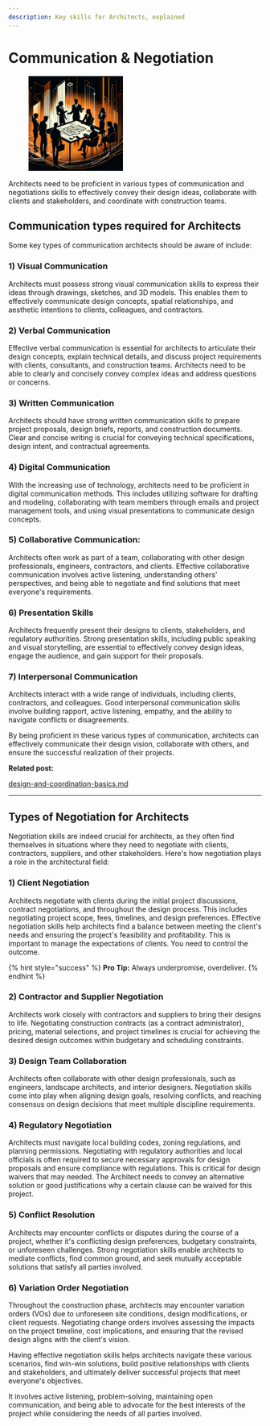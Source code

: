 ```yaml
---
description: Key skills for Architects, explained
---
```


# Communication & Negotiation

<div align="left"><figure><img src="../.gitbook/assets/Communication &#x26; Nego.png" alt="" width="188"><figcaption></figcaption></figure></div>

Architects need to be proficient in various types of communication and negotiations skills to effectively convey their design ideas, collaborate with clients and stakeholders, and coordinate with construction teams.

## Communication types required for Architects

Some key types of communication architects should be aware of include:

### 1) **Visual Communication**

Architects must possess strong visual communication skills to express their ideas through drawings, sketches, and 3D models. This enables them to effectively communicate design concepts, spatial relationships, and aesthetic intentions to clients, colleagues, and contractors.

### 2) **Verbal Communication**

Effective verbal communication is essential for architects to articulate their design concepts, explain technical details, and discuss project requirements with clients, consultants, and construction teams. Architects need to be able to clearly and concisely convey complex ideas and address questions or concerns.

### 3) **Written Communication**

Architects should have strong written communication skills to prepare project proposals, design briefs, reports, and construction documents. Clear and concise writing is crucial for conveying technical specifications, design intent, and contractual agreements.

### 4) **Digital Communication**

With the increasing use of technology, architects need to be proficient in digital communication methods. This includes utilizing software for drafting and modeling, collaborating with team members through emails and project management tools, and using visual presentations to communicate design concepts.

### 5) **Collaborative Communication:**

Architects often work as part of a team, collaborating with other design professionals, engineers, contractors, and clients. Effective collaborative communication involves active listening, understanding others' perspectives, and being able to negotiate and find solutions that meet everyone's requirements.

### 6) **Presentation Skills**

Architects frequently present their designs to clients, stakeholders, and regulatory authorities. Strong presentation skills, including public speaking and visual storytelling, are essential to effectively convey design ideas, engage the audience, and gain support for their proposals.

### 7) **Interpersonal Communication**

Architects interact with a wide range of individuals, including clients, contractors, and colleagues. Good interpersonal communication skills involve building rapport, active listening, empathy, and the ability to navigate conflicts or disagreements.

By being proficient in these various types of communication, architects can effectively communicate their design vision, collaborate with others, and ensure the successful realization of their projects.

**Related post:**&#x20;

[design-and-coordination-basics.md](design-and-coordination-basics.md "mention")

***

## Types of Negotiation for Architects

Negotiation skills are indeed crucial for architects, as they often find themselves in situations where they need to negotiate with clients, contractors, suppliers, and other stakeholders. Here's how negotiation plays a role in the architectural field:

### 1) **Client Negotiation**

Architects negotiate with clients during the initial project discussions, contract negotiations, and throughout the design process. This includes negotiating project scope, fees, timelines, and design preferences. Effective negotiation skills help architects find a balance between meeting the client's needs and ensuring the project's feasibility and profitability. This is important to manage the expectations of clients. You need to control the outcome.

{% hint style="success" %}
**Pro Tip:** Always underpromise, overdeliver.
{% endhint %}

### 2) **Contractor and Supplier Negotiation**

Architects work closely with contractors and suppliers to bring their designs to life. Negotiating construction contracts (as a contract administrator), pricing, material selections, and project timelines is crucial for achieving the desired design outcomes within budgetary and scheduling constraints.

### 3) **Design Team Collaboration**

Architects often collaborate with other design professionals, such as engineers, landscape architects, and interior designers. Negotiation skills come into play when aligning design goals, resolving conflicts, and reaching consensus on design decisions that meet multiple discipline requirements.

### 4) **Regulatory Negotiation**

Architects must navigate local building codes, zoning regulations, and planning permissions. Negotiating with regulatory authorities and local officials is often required to secure necessary approvals for design proposals and ensure compliance with regulations. This is critical for design waivers that may needed. The Architect needs to convey an alternative solution or good justifications why a certain clause can be waived for this project.

### 5) **Conflict Resolution**

Architects may encounter conflicts or disputes during the course of a project, whether it's conflicting design preferences, budgetary constraints, or unforeseen challenges. Strong negotiation skills enable architects to mediate conflicts, find common ground, and seek mutually acceptable solutions that satisfy all parties involved.

### 6) **Variation Order Negotiation**

Throughout the construction phase, architects may encounter variation orders (VOs) due to unforeseen site conditions, design modifications, or client requests. Negotiating change orders involves assessing the impacts on the project timeline, cost implications, and ensuring that the revised design aligns with the client's vision.

Having effective negotiation skills helps architects navigate these various scenarios, find win-win solutions, build positive relationships with clients and stakeholders, and ultimately deliver successful projects that meet everyone's objectives.&#x20;

It involves active listening, problem-solving, maintaining open communication, and being able to advocate for the best interests of the project while considering the needs of all parties involved.
